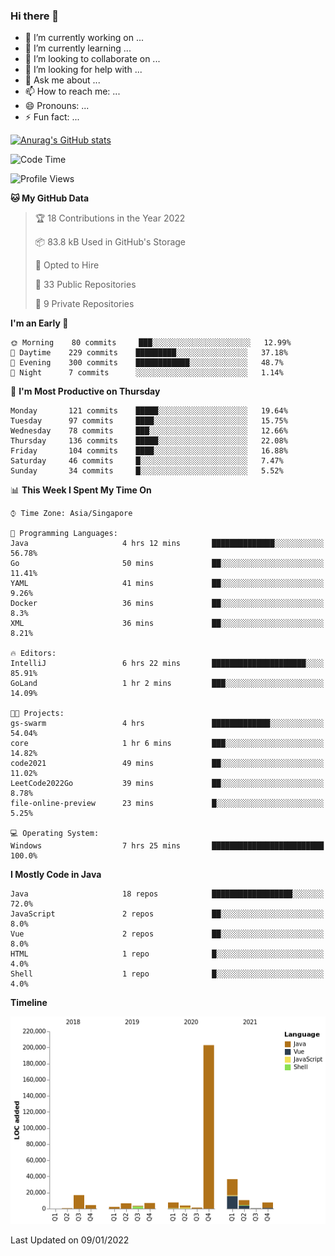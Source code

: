 ### Hi there 👋

- 🔭 I’m currently working on ...
- 🌱 I’m currently learning ...
- 👯 I’m looking to collaborate on ...
- 🤔 I’m looking for help with ...
- 💬 Ask me about ...
- 📫 How to reach me: ...
- 😄 Pronouns: ...
- ⚡ Fun fact: ...

[![Anurag's GitHub stats](https://github-readme-stats.vercel.app/api?username=xiumu2017&show_icons=true&theme=radical)](https://github.com/anuraghazra/github-readme-stats)

<!--
**xiumu2017/xiumu2017** is a ✨ _special_ ✨ repository because its `README.md` (this file) appears on your GitHub profile.

Here are some ideas to get you started:

- 🔭 I’m currently working on ...
- 🌱 I’m currently learning ...
- 👯 I’m looking to collaborate on ...
- 🤔 I’m looking for help with ...
- 💬 Ask me about ...
- 📫 How to reach me: ...
- 😄 Pronouns: ...
- ⚡ Fun fact: ...
-->

<!--START_SECTION:waka-->
![Code Time](http://img.shields.io/badge/Code%20Time-186%20hrs%2024%20mins-blue)

![Profile Views](http://img.shields.io/badge/Profile%20Views-1-blue)

**🐱 My GitHub Data** 

> 🏆 18 Contributions in the Year 2022
 > 
> 📦 83.8 kB Used in GitHub's Storage 
 > 
> 💼 Opted to Hire
 > 
> 📜 33 Public Repositories 
 > 
> 🔑 9 Private Repositories  
 > 
**I'm an Early 🐤** 

```text
🌞 Morning    80 commits     ███░░░░░░░░░░░░░░░░░░░░░░   12.99% 
🌆 Daytime    229 commits    █████████░░░░░░░░░░░░░░░░   37.18% 
🌃 Evening    300 commits    ████████████░░░░░░░░░░░░░   48.7% 
🌙 Night      7 commits      ░░░░░░░░░░░░░░░░░░░░░░░░░   1.14%

```
📅 **I'm Most Productive on Thursday** 

```text
Monday       121 commits    █████░░░░░░░░░░░░░░░░░░░░   19.64% 
Tuesday      97 commits     ████░░░░░░░░░░░░░░░░░░░░░   15.75% 
Wednesday    78 commits     ███░░░░░░░░░░░░░░░░░░░░░░   12.66% 
Thursday     136 commits    █████░░░░░░░░░░░░░░░░░░░░   22.08% 
Friday       104 commits    ████░░░░░░░░░░░░░░░░░░░░░   16.88% 
Saturday     46 commits     █░░░░░░░░░░░░░░░░░░░░░░░░   7.47% 
Sunday       34 commits     █░░░░░░░░░░░░░░░░░░░░░░░░   5.52%

```


📊 **This Week I Spent My Time On** 

```text
⌚︎ Time Zone: Asia/Singapore

💬 Programming Languages: 
Java                     4 hrs 12 mins       ██████████████░░░░░░░░░░░   56.78% 
Go                       50 mins             ██░░░░░░░░░░░░░░░░░░░░░░░   11.41% 
YAML                     41 mins             ██░░░░░░░░░░░░░░░░░░░░░░░   9.26% 
Docker                   36 mins             ██░░░░░░░░░░░░░░░░░░░░░░░   8.3% 
XML                      36 mins             ██░░░░░░░░░░░░░░░░░░░░░░░   8.21%

🔥 Editors: 
IntelliJ                 6 hrs 22 mins       █████████████████████░░░░   85.91% 
GoLand                   1 hr 2 mins         ███░░░░░░░░░░░░░░░░░░░░░░   14.09%

🐱‍💻 Projects: 
gs-swarm                 4 hrs               █████████████░░░░░░░░░░░░   54.04% 
core                     1 hr 6 mins         ███░░░░░░░░░░░░░░░░░░░░░░   14.82% 
code2021                 49 mins             ██░░░░░░░░░░░░░░░░░░░░░░░   11.02% 
LeetCode2022Go           39 mins             ██░░░░░░░░░░░░░░░░░░░░░░░   8.78% 
file-online-preview      23 mins             █░░░░░░░░░░░░░░░░░░░░░░░░   5.25%

💻 Operating System: 
Windows                  7 hrs 25 mins       █████████████████████████   100.0%

```

**I Mostly Code in Java** 

```text
Java                     18 repos            ██████████████████░░░░░░░   72.0% 
JavaScript               2 repos             ██░░░░░░░░░░░░░░░░░░░░░░░   8.0% 
Vue                      2 repos             ██░░░░░░░░░░░░░░░░░░░░░░░   8.0% 
HTML                     1 repo              █░░░░░░░░░░░░░░░░░░░░░░░░   4.0% 
Shell                    1 repo              █░░░░░░░░░░░░░░░░░░░░░░░░   4.0%

```


**Timeline**

![Chart not found](https://raw.githubusercontent.com/xiumu2017/xiumu2017/main/charts/bar_graph.png) 


 Last Updated on 09/01/2022
<!--END_SECTION:waka-->
